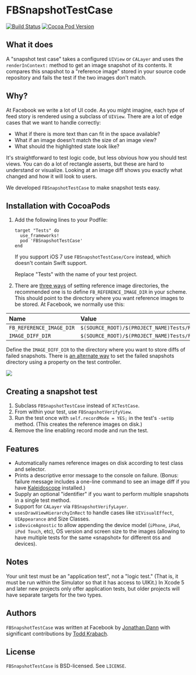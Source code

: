 FBSnapshotTestCase
======================

[![Build Status](https://travis-ci.org/facebook/ios-snapshot-test-case.svg)](https://travis-ci.org/facebook/ios-snapshot-test-case) [![Cocoa Pod Version](https://cocoapod-badges.herokuapp.com/v/FBSnapshotTestCase/badge.svg)](http://cocoadocs.org/docsets/FBSnapshotTestCase/)

What it does
------------

A "snapshot test case" takes a configured `UIView` or `CALayer` and uses the
`renderInContext:` method to get an image snapshot of its contents. It
compares this snapshot to a "reference image" stored in your source code
repository and fails the test if the two images don't match.

Why?
----

At Facebook we write a lot of UI code. As you might imagine, each type of
feed story is rendered using a subclass of `UIView`. There are a lot of edge
cases that we want to handle correctly:

- What if there is more text than can fit in the space available?
- What if an image doesn't match the size of an image view?
- What should the highlighted state look like?

It's straightforward to test logic code, but less obvious how you should test
views. You can do a lot of rectangle asserts, but these are hard to understand
or visualize. Looking at an image diff shows you exactly what changed and how
it will look to users.

We developed `FBSnapshotTestCase` to make snapshot tests easy.

Installation with CocoaPods
---------------------------

1. Add the following lines to your Podfile:

     ```
     target "Tests" do
       use_frameworks!
       pod 'FBSnapshotTestCase'
     end
     ```

   If you support iOS 7 use `FBSnapshotTestCase/Core` instead, which doesn't contain Swift support.

   Replace "Tests" with the name of your test project.

2. There are [three ways](https://github.com/facebook/ios-snapshot-test-case/blob/master/FBSnapshotTestCase/FBSnapshotTestCase.h#L19-L29) of setting reference image directories, the recommended one is to define `FB_REFERENCE_IMAGE_DIR` in your scheme. This should point to the directory where you want reference images to be stored. At Facebook, we normally use this:

|Name|Value|
|:---|:----|
|`FB_REFERENCE_IMAGE_DIR`|`$(SOURCE_ROOT)/$(PROJECT_NAME)Tests/ReferenceImages`|
|`IMAGE_DIFF_DIR`|`$(SOURCE_ROOT)/$(PROJECT_NAME)Tests/FailureDiffs`|

Define the `IMAGE_DIFF_DIR` to the directory where you want to store diffs of failed snapshots. There is [an alternate way](https://github.com/facebook/ios-snapshot-test-case/blob/master/FBSnapshotTestCase/FBSnapshotTestController.h#L74-L77) to set the failed snapshots directory using a property on the test controller.

![](FBSnapshotTestCaseDemo/Scheme_FB_REFERENCE_IMAGE_DIR.png)

Creating a snapshot test
------------------------

1. Subclass `FBSnapshotTestCase` instead of `XCTestCase`.
2. From within your test, use `FBSnapshotVerifyView`.
3. Run the test once with `self.recordMode = YES;` in the test's `-setUp`
   method. (This creates the reference images on disk.)
4. Remove the line enabling record mode and run the test.

Features
--------

- Automatically names reference images on disk according to test class and
  selector.
- Prints a descriptive error message to the console on failure. (Bonus:
  failure message includes a one-line command to see an image diff if
  you have [Kaleidoscope](http://www.kaleidoscopeapp.com) installed.)
- Supply an optional "identifier" if you want to perform multiple snapshots
  in a single test method.
- Support for `CALayer` via `FBSnapshotVerifyLayer`.
- `usesDrawViewHierarchyInRect` to handle cases like `UIVisualEffect`, `UIAppearance` and Size Classes.
- `isDeviceAgnostic` to allow appending the device model (`iPhone`, `iPad`, `iPod Touch`, etc), OS version and screen size to the images (allowing to have multiple tests for the same «snapshot» for different `OS`s and devices).

Notes
-----

Your unit test must be an "application test", not a "logic test." (That is, it
must be run within the Simulator so that it has access to UIKit.) In Xcode 5
and later new projects only offer application tests, but older projects will
have separate targets for the two types.

Authors
-------

`FBSnapshotTestCase` was written at Facebook by
[Jonathan Dann](https://facebook.com/j.p.dann) with significant contributions by
[Todd Krabach](https://facebook.com/toddkrabach).

License
-------

`FBSnapshotTestCase` is BSD-licensed. See `LICENSE`.
